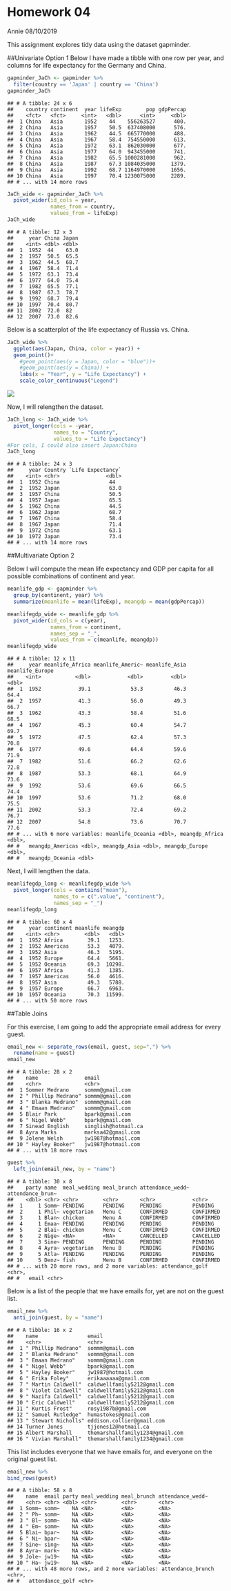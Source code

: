 Homework 04
================
Annie
08/10/2019

This assignment explores tidy data using the dataset gapminder.

\#\#Univariate Option 1 Below I have made a tibble with one row per
year, and columns for life expectancy for the Germany and China.

``` r
gapminder_JaCh <- gapminder %>%
  filter(country == 'Japan' | country == 'China')
gapminder_JaCh
```

    ## # A tibble: 24 x 6
    ##    country continent  year lifeExp        pop gdpPercap
    ##    <fct>   <fct>     <int>   <dbl>      <int>     <dbl>
    ##  1 China   Asia       1952    44    556263527      400.
    ##  2 China   Asia       1957    50.5  637408000      576.
    ##  3 China   Asia       1962    44.5  665770000      488.
    ##  4 China   Asia       1967    58.4  754550000      613.
    ##  5 China   Asia       1972    63.1  862030000      677.
    ##  6 China   Asia       1977    64.0  943455000      741.
    ##  7 China   Asia       1982    65.5 1000281000      962.
    ##  8 China   Asia       1987    67.3 1084035000     1379.
    ##  9 China   Asia       1992    68.7 1164970000     1656.
    ## 10 China   Asia       1997    70.4 1230075000     2289.
    ## # ... with 14 more rows

``` r
JaCh_wide <- gapminder_JaCh %>%
  pivot_wider(id_cols = year, 
              names_from = country, 
              values_from = lifeExp)
JaCh_wide
```

    ## # A tibble: 12 x 3
    ##     year China Japan
    ##    <int> <dbl> <dbl>
    ##  1  1952  44    63.0
    ##  2  1957  50.5  65.5
    ##  3  1962  44.5  68.7
    ##  4  1967  58.4  71.4
    ##  5  1972  63.1  73.4
    ##  6  1977  64.0  75.4
    ##  7  1982  65.5  77.1
    ##  8  1987  67.3  78.7
    ##  9  1992  68.7  79.4
    ## 10  1997  70.4  80.7
    ## 11  2002  72.0  82  
    ## 12  2007  73.0  82.6

Below is a scatterplot of the life expectancy of Russia vs. China.

``` r
JaCh_wide %>%
  ggplot(aes(Japan, China, color = year)) +
  geom_point()+
    #geom_point(aes(y = Japan, color = "blue"))+
    #geom_point(aes(y = China)) +
    labs(x = "Year", y = "Life Expectancy") +
    scale_color_continuous("Legend")
```

![](hw04_files/figure-gfm/unnamed-chunk-2-1.png)<!-- -->

Now, I will relengthen the dataset.

``` r
JaCh_long <- JaCh_wide %>%
  pivot_longer(cols = -year,
               names_to = "Country",
               values_to = "Life Expectancy")
#For cols, I could also insert Japan:China
JaCh_long
```

    ## # A tibble: 24 x 3
    ##     year Country `Life Expectancy`
    ##    <int> <chr>               <dbl>
    ##  1  1952 China                44  
    ##  2  1952 Japan                63.0
    ##  3  1957 China                50.5
    ##  4  1957 Japan                65.5
    ##  5  1962 China                44.5
    ##  6  1962 Japan                68.7
    ##  7  1967 China                58.4
    ##  8  1967 Japan                71.4
    ##  9  1972 China                63.1
    ## 10  1972 Japan                73.4
    ## # ... with 14 more rows

\#\#Multivariate Option 2

Below I will compute the mean life expectancy and GDP per capita for all
possible combinations of continent and year.

``` r
meanlife_gdp <- gapminder %>%
  group_by(continent, year) %>%
  summarize(meanlife = mean(lifeExp), meangdp = mean(gdpPercap))

meanlifegdp_wide <- meanlife_gdp %>%
  pivot_wider(id_cols = c(year),
              names_from = continent,
              names_sep = "_",
              values_from = c(meanlife, meangdp))
meanlifegdp_wide
```

    ## # A tibble: 12 x 11
    ##     year meanlife_Africa meanlife_Americ~ meanlife_Asia meanlife_Europe
    ##    <int>           <dbl>            <dbl>         <dbl>           <dbl>
    ##  1  1952            39.1             53.3          46.3            64.4
    ##  2  1957            41.3             56.0          49.3            66.7
    ##  3  1962            43.3             58.4          51.6            68.5
    ##  4  1967            45.3             60.4          54.7            69.7
    ##  5  1972            47.5             62.4          57.3            70.8
    ##  6  1977            49.6             64.4          59.6            71.9
    ##  7  1982            51.6             66.2          62.6            72.8
    ##  8  1987            53.3             68.1          64.9            73.6
    ##  9  1992            53.6             69.6          66.5            74.4
    ## 10  1997            53.6             71.2          68.0            75.5
    ## 11  2002            53.3             72.4          69.2            76.7
    ## 12  2007            54.8             73.6          70.7            77.6
    ## # ... with 6 more variables: meanlife_Oceania <dbl>, meangdp_Africa <dbl>,
    ## #   meangdp_Americas <dbl>, meangdp_Asia <dbl>, meangdp_Europe <dbl>,
    ## #   meangdp_Oceania <dbl>

Next, I will lengthen the data.

``` r
meanlifegdp_long <- meanlifegdp_wide %>%
  pivot_longer(cols = contains("mean"), 
               names_to = c(".value", "continent"),
               names_sep = "_")
meanlifegdp_long
```

    ## # A tibble: 60 x 4
    ##     year continent meanlife meangdp
    ##    <int> <chr>        <dbl>   <dbl>
    ##  1  1952 Africa        39.1   1253.
    ##  2  1952 Americas      53.3   4079.
    ##  3  1952 Asia          46.3   5195.
    ##  4  1952 Europe        64.4   5661.
    ##  5  1952 Oceania       69.3  10298.
    ##  6  1957 Africa        41.3   1385.
    ##  7  1957 Americas      56.0   4616.
    ##  8  1957 Asia          49.3   5788.
    ##  9  1957 Europe        66.7   6963.
    ## 10  1957 Oceania       70.3  11599.
    ## # ... with 50 more rows

\#\#Table Joins

For this exercise, I am going to add the appropriate email address for
every guest.

``` r
email_new <- separate_rows(email, guest, sep=",") %>%
  rename(name = guest)
email_new
```

    ## # A tibble: 28 x 2
    ##    name               email              
    ##    <chr>              <chr>              
    ##  1 Sommer Medrano     sommm@gmail.com    
    ##  2 " Phillip Medrano" sommm@gmail.com    
    ##  3 " Blanka Medrano"  sommm@gmail.com    
    ##  4 " Emaan Medrano"   sommm@gmail.com    
    ##  5 Blair Park         bpark@gmail.com    
    ##  6 " Nigel Webb"      bpark@gmail.com    
    ##  7 Sinead English     singlish@hotmail.ca
    ##  8 Ayra Marks         marksa42@gmail.com 
    ##  9 Jolene Welsh       jw1987@hotmail.com 
    ## 10 " Hayley Booker"   jw1987@hotmail.com 
    ## # ... with 18 more rows

``` r
guest %>% 
  left_join(email_new, by = "name")
```

    ## # A tibble: 30 x 8
    ##    party name  meal_wedding meal_brunch attendance_wedd~ attendance_brun~
    ##    <dbl> <chr> <chr>        <chr>       <chr>            <chr>           
    ##  1     1 Somm~ PENDING      PENDING     PENDING          PENDING         
    ##  2     1 Phil~ vegetarian   Menu C      CONFIRMED        CONFIRMED       
    ##  3     1 Blan~ chicken      Menu A      CONFIRMED        CONFIRMED       
    ##  4     1 Emaa~ PENDING      PENDING     PENDING          PENDING         
    ##  5     2 Blai~ chicken      Menu C      CONFIRMED        CONFIRMED       
    ##  6     2 Nige~ <NA>         <NA>        CANCELLED        CANCELLED       
    ##  7     3 Sine~ PENDING      PENDING     PENDING          PENDING         
    ##  8     4 Ayra~ vegetarian   Menu B      PENDING          PENDING         
    ##  9     5 Atla~ PENDING      PENDING     PENDING          PENDING         
    ## 10     5 Denz~ fish         Menu B      CONFIRMED        CONFIRMED       
    ## # ... with 20 more rows, and 2 more variables: attendance_golf <chr>,
    ## #   email <chr>

Below is a list of the people that we have emails for, yet are not on
the guest list.

``` r
email_new %>%
  anti_join(guest, by = "name")
```

    ## # A tibble: 16 x 2
    ##    name                email                          
    ##    <chr>               <chr>                          
    ##  1 " Phillip Medrano"  sommm@gmail.com                
    ##  2 " Blanka Medrano"   sommm@gmail.com                
    ##  3 " Emaan Medrano"    sommm@gmail.com                
    ##  4 " Nigel Webb"       bpark@gmail.com                
    ##  5 " Hayley Booker"    jw1987@hotmail.com             
    ##  6 " Erika Foley"      erikaaaaaa@gmail.com           
    ##  7 " Martin Caldwell"  caldwellfamily5212@gmail.com   
    ##  8 " Violet Caldwell"  caldwellfamily5212@gmail.com   
    ##  9 " Nazifa Caldwell"  caldwellfamily5212@gmail.com   
    ## 10 " Eric Caldwell"    caldwellfamily5212@gmail.com   
    ## 11 " Kurtis Frost"     rosy1987b@gmail.com            
    ## 12 " Samuel Rutledge"  humastokes@gmail.com           
    ## 13 " Stewart Nicholls" eddison.collier@gmail.com      
    ## 14 Turner Jones        tjjones12@hotmail.ca           
    ## 15 Albert Marshall     themarshallfamily1234@gmail.com
    ## 16 " Vivian Marshall"  themarshallfamily1234@gmail.com

This list includes everyone that we have emails for, and everyone on the
original guest list.

``` r
email_new %>%
bind_rows(guest)
```

    ## # A tibble: 58 x 8
    ##    name  email party meal_wedding meal_brunch attendance_wedd~
    ##    <chr> <chr> <dbl> <chr>        <chr>       <chr>           
    ##  1 Somm~ somm~    NA <NA>         <NA>        <NA>            
    ##  2 " Ph~ somm~    NA <NA>         <NA>        <NA>            
    ##  3 " Bl~ somm~    NA <NA>         <NA>        <NA>            
    ##  4 " Em~ somm~    NA <NA>         <NA>        <NA>            
    ##  5 Blai~ bpar~    NA <NA>         <NA>        <NA>            
    ##  6 " Ni~ bpar~    NA <NA>         <NA>        <NA>            
    ##  7 Sine~ sing~    NA <NA>         <NA>        <NA>            
    ##  8 Ayra~ mark~    NA <NA>         <NA>        <NA>            
    ##  9 Jole~ jw19~    NA <NA>         <NA>        <NA>            
    ## 10 " Ha~ jw19~    NA <NA>         <NA>        <NA>            
    ## # ... with 48 more rows, and 2 more variables: attendance_brunch <chr>,
    ## #   attendance_golf <chr>
